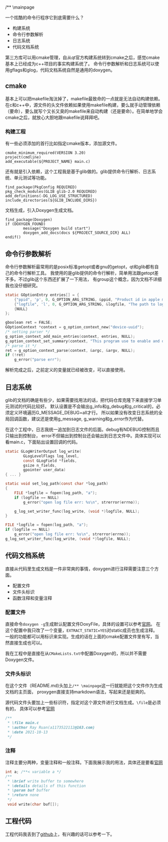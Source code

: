 /** \mainpage

一个炫酷的命令行程序它到底需要什么？
- 构建系统
- 命令行参数解析
- 日志系统
- 代码文档系统

第三方库可以用cmake管理，自从qt官方构建系统转到cmake之后，感觉cmake基本上已经成为c++项目的事实构建系统了。
命令行参数解析和日志系统可以使用gflags和glog，代码文档系统自然是通用的doxygen。

## cmake
基本上可以把makefile淘汰掉了，makefile最致命的一点就是无法自动构建依赖。在c和c++中，源文件的头文件依赖如果使用makefile构建，要么就手动管理依赖（要命），要么就写个又长又臭的makefile来自动构建（还是要命）。在简单地学会cmake之后，就放心大胆地跟makefile说拜拜吧。

### 构建工程
有一些必须添加的首行比如指定cmake版本，添加源文件。
```
cmake_minimum_required(VERSION 3.20)
project(cmdline)
add_executable(${PROJECT_NAME} main.c)
```
还有就是引入依赖，这个工程我是基于glib做的。glib提供命令行解析、日志系统、单元测试等功能。
```
find_package(PkgConfig REQUIRED)
pkg_check_modules(GLIB glib-2.0 REQUIRED)
add_definitions(-DG_LOG_USE_STRUCTURED)
include_directories(${GLIB_INCLUDE_DIRS})
```
文档生成，引入Doxygen生成文档。
```
find_package(Doxygen)
if (DOXYGEN_FOUND)
        message("Doxygen build start")
        doxygen_add_docs(docs ${PROJECT_SOURCE_DIR} ALL)
endif()
```

## 命令行参数解析
命令行参数解析最常用的是posix标准getopt或者gnu的getopt，qt和glib都有自己的命令行解析工具。
我使用的是glib提供的命令行解析，简单用法跟getopt差不多。不过glib这个东西还扩展了一下用法，
有group这个概念，因为文档不详细我也没仔细研究。
``` c
static GOptionEntry entries[] = {
	{"ppid", 'p', 0, G_OPTION_ARG_STRING, &ppid, "Product id in apple mfi website", DEFAULT_PPID},
	{"logfile", 'l', 0, G_OPTION_ARG_STRING, &logfile, "The path to log file", DEFAULT_LOG_FILE},
	{NULL}
};

gboolean ret = FALSE;
GOptionContext *context = g_option_context_new("device-uuid");
/* setting parser */
g_option_context_add_main_entries(context, entries, NULL);
g_option_context_set_summary(context, "This program use to enable and disable apple token");
/* parse it */
ret = g_option_context_parse(context, &argc, &argv, NULL);
if (!ret)
	g_error("parse err");
```
解析完成之后，之前定义的变量就已经被改变，可以直接使用。

## 日志系统
glib的文档的确是有些少，如果需要找用法的话，把代码仓库克隆下来直接学习单元测试的代码比较好。
默认设置是不会输出g_info和g_debug和g_critical的，必须定义环境遍历G_MESSAGE_DEBUG=all才行。
所以如果没有改变日志系统的全局回调函数，建议还是使用g_message, g_warning和g_error作为代替。

在这个工程中，日志我统一追加到日志文件的后面。debug有NDEBUG控制而且只输出到控制台，
error不但输出到控制台还会输出到日志文件中。具体实现可以看main.c，下面贴出设置回调的代码。
``` c
static GLogWriterOutput log_write(
		GLogLevelFlags log_level,
		const GLogField *fields,
		gsize n_fields,
		gpointer user_data)
{ ... }

static void set_log_path(const char *log_path)
{
	FILE *logfile = fopen(log_path, "a");
	if (logfile == NULL)
		g_error("open log file err: %s\n", strerror(errno));

	g_log_set_writer_func(log_write, (void *)logfile, NULL);
}

FILE *logfile = fopen(log_path, "a");
if (logfile == NULL)
	g_error("open log file err: %s\n", strerror(errno));
g_log_set_writer_func(log_write, (void *)logfile, NULL);
```

## 代码文档系统
直接从代码里生成文档是一件非常爽的事情，doxygen进行注释需要注意三个方面。
- 配置文件
- 文件头标识
- 函数注释和变量注释

### 配置文件
直接命令`doxygen -g`生成默认配置文件DoxyFile，具体的设置可以参考[官网](https://www.doxygen.nl/manual/config.html)。
在这个配置中我只改了一个变量，`EXTRACT_STATIC=YES`对static成员也生成注释。
一般的功能都可以用标识来实现。生成的话在上面的cmake配置文件里有写，当然直接生成也可以。

我在工程中是直接在从`CMakeLists.txt`中配置Doxygen的，所以并不需要Doxygen文件。

### 文件头标识
在这个文件（README.md)头加上`/** \mainpage`这一行就能把这个文件作为生成文档的主页面，
proxygen直接支持markdown语法，写起来还是挺爽的。

源代码文件头要加上一些标识符，指定对这个源文件进行文档生成。`\file`是必须有的，
具体可以参考[官网](https://www.doxygen.nl/manual/commands.html)
``` c
/**
 * \file main.c
 * \author Ray Ruan(a1173522112@163.com)
 * \date 2021-10-13
 */

```

### 注释
注释主要分两种，变量注释和一般注释。下面我展示我的用法，具体还是要看[官网](https://www.doxygen.nl/manual/docblocks.html)
~~~ c
int a; /**< variable a */
/**
 * \brief write buffer to somewhere
 * \details details of this function
 * \param buf buffer
 * \return none
 */
 void write(char buf[]);
 ~~~

 ## 工程代码
 工程代码我丢到了[github](https://github.com/kuang-R/command_line)上，有兴趣的话可以参考一下。